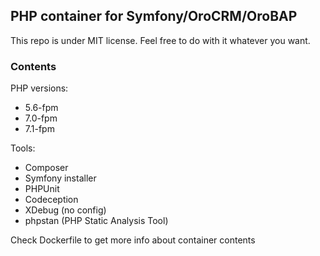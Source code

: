 ## PHP container for Symfony/OroCRM/OroBAP

This repo is under MIT license. Feel free to do with it whatever you want.

### Contents

PHP versions:
- 5.6-fpm
- 7.0-fpm
- 7.1-fpm

Tools:
- Composer
- Symfony installer
- PHPUnit
- Codeception
- XDebug (no config)
- phpstan (PHP Static Analysis Tool)

Check Dockerfile to get more info about container contents
